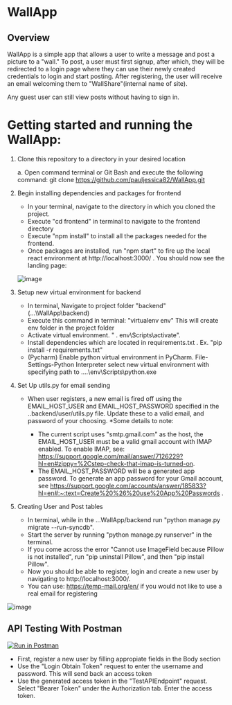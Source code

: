 # WallApp

## Overview

WallApp is a simple app that allows a user to write a message and post a picture to a "wall." To post, a user must first signup, after which, they will be redirected to 
a login page where they can use their newly created credentials to login and start posting. After registering, the user will receive an email welcoming them to "WallShare"(internal name of site).

Any guest user can still view posts without having to sign in.

# Getting started and running the WallApp:

1. Clone this repository to a directory in your desired location
   
   a. Open command terminal or Git Bash and execute the following command: 
      git clone https://github.com/pauljessica82/WallApp.git
      
2. Begin installing dependencies and packages for frontend

   - In your terminal, navigate to the directory in which you cloned the project.
   - Execute "cd frontend" in terminal to navigate to the frontend directory
   - Execute "npm install" to install all the packages needed for the frontend.
   - Once packages are installed, run "npm start" to fire up the local react environment at http://localhost:3000/ . You should now see the landing page: 
   
   ![image](https://user-images.githubusercontent.com/51688932/192004803-4cf6f213-9af1-43f5-94c2-9cabf2b0946c.png)


5. Setup new virtual environment for backend 

   - In terminal, Navigate to project folder "backend" (...\WallApp\backend)
   - Execute this command in terminal: "virtualenv env" This will create env folder in the project folder
   - Activate virtual environment. " . env\Scripts\activate".
   - Install dependencies which are located in requirements.txt .
      Ex. "pip install -r requirements.txt"
   - (Pycharm) Enable python virtual environment in PyCharm. File-Settings-Python Interpreter select new virtual environment with 
   specifying path to ....\env\Scripts\python.exe
   
6. Set Up utils.py for email sending

   - When user registers, a new email is fired off using the EMAIL_HOST_USER and EMAIL_HOST_PASSWORD specified in the ..backend/user/utils.py file. Update these            to a valid email, and password of your choosing.  *Some details to note: 
               
        - The current script uses "smtp.gmail.com" as the host, the EMAIL_HOST_USER must be a valid gmail account with IMAP enabled. To enable IMAP, see: https://support.google.com/mail/answer/7126229?hl=en#zippy=%2Cstep-check-that-imap-is-turned-on. 
        - The EMAIL_HOST_PASSWORD will be a generated app password. To generate an app password for your Gmail account, see https://support.google.com/accounts/answer/185833?hl=en#:~:text=Create%20%26%20use%20App%20Passwords . 
         
                        
7. Creating User and Post tables

   - In terminal, while in the ...WallApp/backend run "python manage.py migrate --run-syncdb". 
   - Start the server by running "python manage.py runserver" in the terminal.
   - If you come across the error "Cannot use ImageField because Pillow is not installed", run "pip uninstall Pillow", and then "pip install Pillow".
   - Now you should be able to register, login and create a new user by navigating to http://localhost:3000/.  
   - You can use: https://temp-mail.org/en/ if you would not like to use a real email for registering
            
![image](https://user-images.githubusercontent.com/51688932/192016102-2935b8e2-e3fe-427a-966f-44c9fa5f0cb9.png)

## API Testing With Postman

[![Run in Postman](https://run.pstmn.io/button.svg)](https://app.getpostman.com/run-collection/b4feb6674584dea50443?action=collection%2Fimport)

- First, register a new user by filling appropiate fields in the Body section
- Use the "Login Obtain Token" request to enter the username and password. This will send back an access token
- Use the generated access token in the "TestAPIEndpoint" request. Select "Bearer Token" under the Authorization tab. Enter the access token.  

